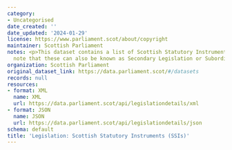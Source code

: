 ```yaml
---
category:
- Uncategorised
date_created: ''
date_updated: '2024-01-29'
license: https://www.parliament.scot/about/copyright
maintainer: Scottish Parliament
notes: <p>This dataset contains a list of Scottish Statutory Instruments (SSIs). Please
  note that these can also be known as Secondary Legislation or Subordinate Legislation.</p>
organization: Scottish Parliament
original_dataset_link: https://data.parliament.scot/#/datasets
records: null
resources:
- format: XML
  name: XML
  url: https://data.parliament.scot/api/legislationdetails/xml
- format: JSON
  name: JSON
  url: https://data.parliament.scot/api/legislationdetails/json
schema: default
title: 'Legislation: Scottish Statutory Instruments (SSIs)'
---
```

